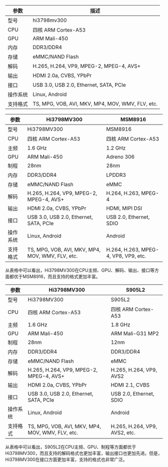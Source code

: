 | 参数 | 描述 |
| --- | --- |
| 型号 | hi3798mv300 |
| CPU | 四核 ARM Cortex-A53 |
| GPU | ARM Mali-450 |
| 内存 | DDR3/DDR4 |
| 存储 | eMMC/NAND Flash |
| 解码 | H.265, H.264, VP9, MPEG-2, MPEG-4, AVS+ |
| 输出 | HDMI 2.0a, CVBS, YPbPr |
| 接口 | USB 3.0, USB 2.0, Ethernet, SATA, PCIe |
| 操作系统 | Linux, Android |
| 支持格式 | TS, MPG, VOB, AVI, MKV, MP4, MOV, WMV, FLV, etc. |




| 参数 | Hi3798MV300 | MSM8916 |
| --- | --- | --- |
| 型号 | Hi3798MV300 | MSM8916 |
| CPU | 四核 ARM Cortex-A53 | 四核 ARM Cortex-A53 |
| 主频 | 1.6 GHz | 1.2 GHz |
| GPU | ARM Mali-450 | Adreno 306 |
| 制程 | 28nm | 28nm |
| 内存 | DDR3/DDR4 | LPDDR3 |
| 存储 | eMMC/NAND Flash | eMMC |
| 解码 | H.265, H.264, VP9, MPEG-2, MPEG-4, AVS+ | H.264, H.263, MPEG-4 |
| 输出 | HDMI 2.0a, CVBS, YPbPr | HDMI, MIPI DSI |
| 接口 | USB 3.0, USB 2.0, Ethernet, SATA, PCIe | USB 2.0, Ethernet, SDIO |
| 操作系统 | Linux, Android | Android |
| 支持格式 | TS, MPG, VOB, AVI, MKV, MP4, MOV, WMV, FLV, etc. | H.264, H.263, MPEG-4, VP8, VP9, etc. |

从表格中可以看出，Hi3798MV300在CPU主频、GPU、解码、输出、接口等方面都优于MSM8916，而且支持的格式更加丰富。

| 参数 | Hi3798MV300 | S905L2 |
| --- | --- | --- |
| 型号 | Hi3798MV300 | S905L2 |
| CPU | 四核 ARM Cortex-A53 | 四核 ARM Cortex-A53 |
| 主频 | 1.6 GHz | 1.8 GHz |
| GPU | ARM Mali-450 | ARM Mali-G31 MP2 |
| 制程 | 28nm | 12nm |
| 内存 | DDR3/DDR4 | DDR3/DDR4 |
| 存储 | eMMC/NAND Flash | eMMC |
| 解码 | H.265, H.264, VP9, MPEG-2, MPEG-4, AVS+ | H.265, H.264, VP9, AVS2 |
| 输出 | HDMI 2.0a, CVBS, YPbPr | HDMI 2.1, CVBS |
| 接口 | USB 3.0, USB 2.0, Ethernet, SATA, PCIe | USB 2.0, Ethernet, SDIO |
| 操作系统 | Linux, Android | Android |
| 支持格式 | TS, MPG, VOB, AVI, MKV, MP4, MOV, WMV, FLV, etc. | H.265, H.264, VP9, AVS2, etc. |

从表格中可以看出，S905L2在CPU主频、GPU、制程等方面都优于Hi3798MV300，而且支持的解码格式也更加丰富，输出接口也更加先进。但是，Hi3798MV300在接口方面更加丰富，支持的格式也非常广泛。
